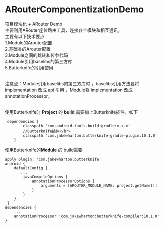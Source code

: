 # ARouterComponentizationDemo
项目模块化 + ARouter Demo</br>
主要利用ARouter座位路由工具，连接各个模块和相互通讯，</br>
主要有以下技术要点</br>
        1.Module的Arouter配置</br>
        2.基础类的Arouter配置</br>
        3.Module之间的跳转和传参代码</br>
        4.Module引用baselibs的第三方库</br>
        5.Butterknife的引用使用</br></br>

注意点：Module引用baselibs的第三方库时 ，baselibs引用方法要将 implementation 改成 api 引用
，Module将 implementation 改成 annotationProcessor。</br></br>

使用Butterknife时 **Project** 的 **build** 需要加上Butterknife插件，如下</br>
```
 dependencies {
        classpath 'com.android.tools.build:gradle:x.x.x'
        //Butterknife插件</br>
        classpath 'com.jakewharton:butterknife-gradle-plugin:10.1.0'
    }
 ```
使用Butterknife的**Module** 的 build需要
```
apply plugin: 'com.jakewharton.butterknife'
android {
    defaultConfig {
       ...
        javaCompileOptions {
            annotationProcessorOptions {
                arguments = [AROUTER_MODULE_NAME: project.getName()]
            }
        }
    }
 }
dependencies {
    ...
    annotationProcessor 'com.jakewharton:butterknife-compiler:10.1.0'
}
```

